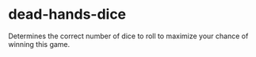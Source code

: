 # dead-hands-dice
Determines the correct number of dice to roll to maximize your chance of winning this game.

